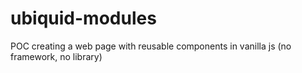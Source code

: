 # ubiquid-modules
POC creating a web page with reusable components in vanilla js (no framework, no library)
